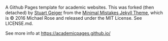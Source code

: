 A Github Pages template for academic websites. This was forked (then detached) by [Stuart Geiger](https://github.com/staeiou) from the [Minimal Mistakes Jekyll Theme](https://mmistakes.github.io/minimal-mistakes/), which is © 2016 Michael Rose and released under the MIT License. See LICENSE.md.

See more info at https://academicpages.github.io/